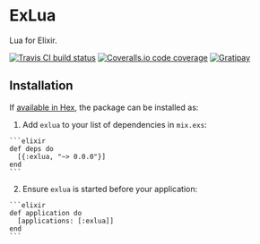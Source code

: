 ExLua
=====

Lua for Elixir.

[![Travis CI build status](https://img.shields.io/travis/bendiken/exlua/master.svg)](https://travis-ci.org/bendiken/exlua)
[![Coveralls.io code coverage](https://img.shields.io/coveralls/bendiken/exlua/master.svg)](https://coveralls.io/github/bendiken/exlua)
[![Gratipay](https://img.shields.io/gratipay/user/bendiken.svg)](https://gratipay.com/~bendiken/)

## Installation

If [available in Hex](https://hex.pm/docs/publish), the package can be installed as:

  1. Add `exlua` to your list of dependencies in `mix.exs`:

    ```elixir
    def deps do
      [{:exlua, "~> 0.0.0"}]
    end
    ```

  2. Ensure `exlua` is started before your application:

    ```elixir
    def application do
      [applications: [:exlua]]
    end
    ```
